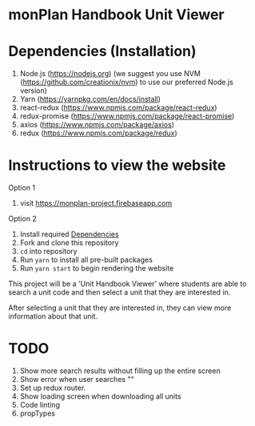 # monPlan Handbook Unit Viewer

# Dependencies (Installation)
1. Node.js (https://nodejs.org) (we suggest you use NVM (https://github.com/creationix/nvm) to use our preferred Node.js version)
2. Yarn (https://yarnpkg.com/en/docs/install)
3. react-redux (https://www.npmjs.com/package/react-redux)
4. redux-promise (https://www.npmjs.com/package/react-promise)
5. axios (https://www.npmjs.com/package/axios)
6. redux (https://www.npmjs.com/package/redux)


# Instructions to view the website
Option 1
1. visit https://monplan-project.firebaseapp.com

Option 2
1. Install required [Dependencies](#dependencies-installation)
2. Fork and clone this repository
3. `cd` into repository
4. Run `yarn` to install all pre-built packages
5. Run `yarn start` to begin rendering the website

This project will be a 'Unit Handbook Viewer' where students are able to search a unit code and then select a unit that they are interested in.

After selecting a unit that they are interested in, they can view more information about that unit.


# TODO
 1. Show more search results without filling up the entire screen
 2. Show error when user searches ""
 5. Set up redux router.
 6. Show loading screen when downloading all units
 7. Code linting
 9. propTypes
